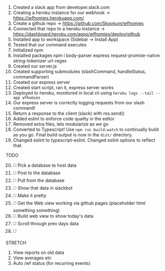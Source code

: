 1. Created a slack app from developer.slack.com
2. Creating a heroku instance for our webhook -> https://wfhomies.herokuapp.com/
3. Create a github repo -> https://github.com/Skookum/wfhomies
4. Connected that repo to a heroku instance -> https://dashboard.heroku.com/apps/wfhomies/deploy/github
5. Installed app to workspace (Sidebar -> Install App)
6. Tested that our command executes
7. Initialized npm
8. Installed packages npm i body-parser express request-promise-native string-tokenizer url-regex
9. Created our server.js
10. Created supporting submodules (slashCommand, handleStatus, commandParser)
11. Created our express server
12. Created start script, ran it, express server works
13. Deployed to heroku, monitored in local cli using `heroku logs --tail --app wfhomies`
14. Our express server is correctly logging requests from our slash command!
15. Return a response to the client (slack) with res.send()
16. Added eslint to enforce code quality in the editor
17. Removed extra files, lets modularize as we go
18. Converted to Typescript!  Use `npm run build:watch` to continually build as you go.  Final build output is now in the `dist/` directory.
19. Changed eslint to typescript-eslint.  Changed eslint options to reflect that.

TODO

20. ◻️ Pick a database to host data
21. ◻️ Post to the database
22. ◻️ Pull from the database
23. ◻️ Show that data in slackbot
24. ◻️ Make it pretty
25. ◻️ Get the Web view working via github pages (placeholder html something something)
26. ◻️ Build web view to show today's data
27. ◻️ Scroll through prev days data
28. ◻️ 




STRETCH
1. View reports on old data
2. View averages etc
3. Auto /wf status (for recurring events)